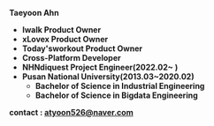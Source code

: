 **Taeyoon Ahn<br/>**

+ **Iwalk Product Owner<br/>** 
+ **xLovex Product Owner<br/>** 
+ **Today'sworkout Product Owner<br/>** 
+ **Cross-Platform Developer<br/>** 
+ **NHNdiquest Project Engineer(2022.02~ )<br/>** 
+ **Pusan National University(2013.03~2020.02)<br/>**
  + **Bachelor of Science in Industrial Engineering<br/>**
  + **Bachelor of Science in Bigdata Engineering<br/>**

**contact : atyoon526@naver.com**
